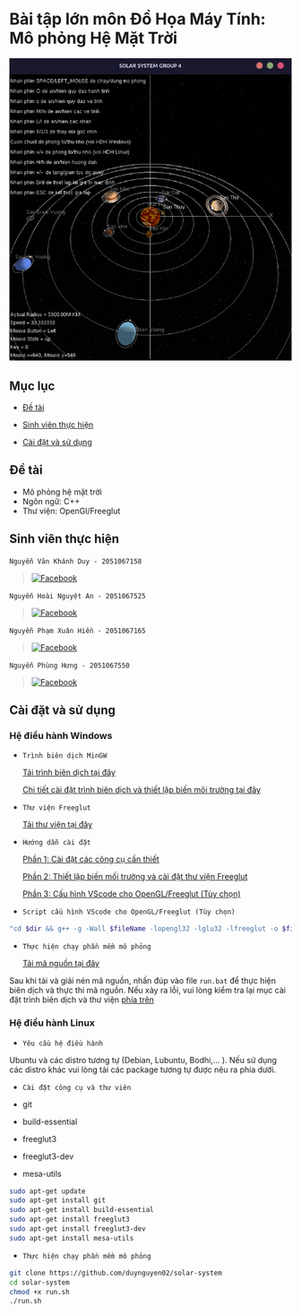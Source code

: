 # Bài tập lớn môn Đồ Họa Máy Tính: Mô phỏng Hệ Mặt Trời

![solar-system](/assets/solar_system.png)

## Mục lục

- [Đề tài](#đề-tài)

- [Sinh viên thực hiện](#sinh-viên-thực-hiện)

- [Cài đặt và sử dụng](#cài-đặt-và-sử-dụng)

## Đề tài

- Mô phỏng hệ mặt trời
- Ngôn ngữ: C++
- Thư viện: OpenGl/Freeglut

## Sinh viên thực hiện

`Nguyễn Văn Khánh Duy - 2051067158`
>[![Facebook](https://img.shields.io/badge/Facebook-1877F2?style=for-the-badge&logo=facebook&logoColor=white)](https://www.facebook.com/khanhduy.tls.4/)

`Nguyễn Hoài Nguyệt An - 2051067525`
>[![Facebook](https://img.shields.io/badge/Facebook-1877F2?style=for-the-badge&logo=facebook&logoColor=white)](https://www.facebook.com/profile.php?id=100012224136535)

`Nguyễn Phạm Xuân Hiền - 2051067165`
>[![Facebook](https://img.shields.io/badge/Facebook-1877F2?style=for-the-badge&logo=facebook&logoColor=white)](https://www.facebook.com/profile.php?id=100013313088490)

`Nguyễn Phùng Hưng - 2051067550`
>[![Facebook](https://img.shields.io/badge/Facebook-1877F2?style=for-the-badge&logo=facebook&logoColor=white)](https://www.facebook.com/profile.php?id=100013314739498)

## Cài đặt và sử dụng

### Hệ điều hành Windows

- `Trình biên dịch MinGW`

    [Tải trình biên dịch tại đây](https://sourceforge.net/projects/mingw/)

    [Chi tiết cài đặt trình biên dịch và thiết lập biến môi trường tại đây](https://exploreshaifali.github.io/2014/07/18/Using-GCC-Compiler-on-Windows/)
- `Thư viện Freeglut`

    [Tải thư viện tại đây](https://www.transmissionzero.co.uk/files/software/development/GLUT/freeglut-MinGW.zip)

- `Hướng dẫn cài đặt`

    [Phần 1: Cài đặt các công cụ cần thiết](https://drive.google.com/file/d/10NO6MU0-Wnt8Rl3QeyH46JKeZIPqzsC2/view?usp=share_link)

    [Phần 2: Thiết lập biến mối trường và cài đặt thư viện Freeglut](https://drive.google.com/file/d/1TmaEnSeaLxLrGOr5vSwb1zg2pVkO-ckG/view?usp=share_link)

    [Phần 3: Cấu hình VScode cho OpenGL/Freeglut (Tùy chọn)](https://drive.google.com/file/d/1_5oRkv2Ts5rZBe3-5oghV7E27Ve2oPis/view?usp=share_link)

- `Script cấu hình VScode cho OpenGL/Freeglut (Tùy chọn)`

```bash
"cd $dir && g++ -g -Wall $fileName -lopengl32 -lglu32 -lfreeglut -o $fileNameWithoutExt && start cmd /k \"$dir$fileNameWithoutExt && pause && del /f $dir$fileNameWithoutExt.exe && exit\""
```

- `Thực hiện chạy phần mềm mô phỏng`

    [Tải mã nguồn tại đây](https://github.com/duynguyen02/solar-system/archive/refs/heads/main.zip)

Sau khi tải và giải nén mã nguồn, nhấn đúp vào file `run.bat` để thực hiện biên dịch và thực thi mã nguồn. Nếu xảy ra lỗi, vui lòng kiểm tra lại mục cài đặt trình biên dịch và thư viện [phía trên](#cài-đặt-và-sử-dụng)

### Hệ điều hành Linux

- `Yêu cầu hệ điều hành`

Ubuntu và các distro tương tự (Debian, Lubuntu, Bodhi,... ). Nếu sử dụng các distro khác vui lòng tải các package tương tự được nêu ra phía dưới.

- `Cài đặt công cụ và thư viên`

- git
- build-essential
- freeglut3
- freeglut3-dev
- mesa-utils

```bash
sudo apt-get update
sudo apt-get install git
sudo apt-get install build-essential
sudo apt-get install freeglut3
sudo apt-get install freeglut3-dev
sudo apt-get install mesa-utils
```

- `Thực hiện chạy phần mềm mô phỏng`

```bash
git clone https://github.com/duynguyen02/solar-system
cd solar-system
chmod +x run.sh
./run.sh
```
